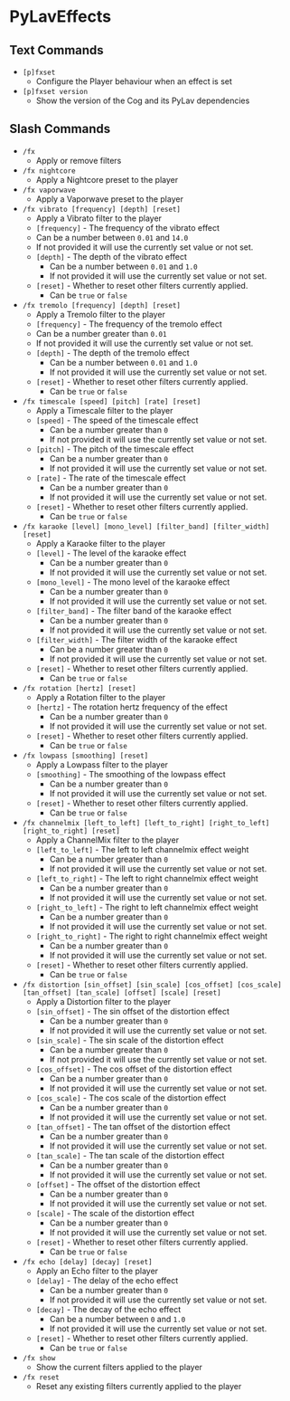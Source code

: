 # PyLavEffects

## Text Commands
- `[p]fxset`
  - Configure the Player behaviour when an effect is set
- `[p]fxset version`
  - Show the version of the Cog and its PyLav dependencies
## Slash Commands
- `/fx`
  - Apply or remove filters
- `/fx nightcore`
  -  Apply a Nightcore preset to the player
- `/fx vaporwave`
  -  Apply a Vaporwave preset to the player
- `/fx vibrato [frequency] [depth] [reset]`
  -  Apply a Vibrato filter to the player
  -  `[frequency]` - The frequency of the vibrato effect
    - Can be a number between `0.01` and `14.0`
    - If not provided it will use the currently set value or not set.
  - `[depth]` - The depth of the vibrato effect
    - Can be a number between `0.01` and `1.0`
    - If not provided it will use the currently set value or not set.
  - `[reset]` - Whether to reset other filters currently applied.
    - Can be `true` or `false`
- `/fx tremolo [frequency] [depth] [reset]`
  -  Apply a Tremolo filter to the player
  -  `[frequency]` - The frequency of the tremolo effect
    - Can be a number greater than `0.01`
    - If not provided it will use the currently set value or not set.
  - `[depth]` - The depth of the tremolo effect
    - Can be a number between `0.01` and `1.0`
    - If not provided it will use the currently set value or not set.
  - `[reset]` - Whether to reset other filters currently applied.
    - Can be `true` or `false`
- `/fx timescale [speed] [pitch] [rate] [reset]`
  - Apply a Timescale filter to the player
  - `[speed]` - The speed of the timescale effect
    - Can be a number greater than `0`
    - If not provided it will use the currently set value or not set.
  - `[pitch]` - The pitch of the timescale effect
    - Can be a number greater than `0`
    - If not provided it will use the currently set value or not set.
  - `[rate]` - The rate of the timescale effect
    - Can be a number greater than `0`
    - If not provided it will use the currently set value or not set.
  - `[reset]` - Whether to reset other filters currently applied.
    - Can be `true` or `false`
- `/fx karaoke [level] [mono_level] [filter_band] [filter_width] [reset]`
  - Apply a Karaoke filter to the player
  - `[level]` - The level of the karaoke effect
    - Can be a number greater than `0`
    - If not provided it will use the currently set value or not set.
  - `[mono_level]` - The mono level of the karaoke effect
    - Can be a number greater than `0`
    - If not provided it will use the currently set value or not set.
  - `[filter_band]` - The filter band of the karaoke effect
    - Can be a number greater than `0`
    - If not provided it will use the currently set value or not set.
  - `[filter_width]` - The filter width of the karaoke effect
    - Can be a number greater than `0`
    - If not provided it will use the currently set value or not set.
  - `[reset]` - Whether to reset other filters currently applied.
    - Can be `true` or `false`
- `/fx rotation [hertz] [reset]`
  - Apply a Rotation filter to the player
  - `[hertz]` - The rotation hertz frequency of the effect
    - Can be a number greater than `0`
    - If not provided it will use the currently set value or not set.
  - `[reset]` - Whether to reset other filters currently applied.
    - Can be `true` or `false`
- `/fx lowpass [smoothing] [reset]`
  - Apply a Lowpass filter to the player
  - `[smoothing]` - The smoothing of the lowpass effect
    - Can be a number greater than `0`
    - If not provided it will use the currently set value or not set.
  - `[reset]` - Whether to reset other filters currently applied.
    - Can be `true` or `false`
- `/fx channelmix [left_to_left] [left_to_right] [right_to_left] [right_to_right] [reset]`
  - Apply a ChannelMix filter to the player
  - `[left_to_left]` - The left to left channelmix effect weight
    - Can be a number greater than `0`
    - If not provided it will use the currently set value or not set.
  - `[left_to_right]` - The left to right channelmix effect weight
    - Can be a number greater than `0`
    - If not provided it will use the currently set value or not set.
  - `[right_to_left]` - The right to left channelmix effect weight
    - Can be a number greater than `0`
    - If not provided it will use the currently set value or not set.
  - `[right_to_right]` - The right to right channelmix effect weight
    - Can be a number greater than `0`
    - If not provided it will use the currently set value or not set.
  - `[reset]` - Whether to reset other filters currently applied.
    - Can be `true` or `false`
- `/fx distortion [sin_offset] [sin_scale] [cos_offset] [cos_scale] [tan_offset] [tan_scale] [offset] [scale] [reset]`
  - Apply a Distortion filter to the player
  - `[sin_offset]` - The sin offset of the distortion effect
    - Can be a number greater than `0`
    - If not provided it will use the currently set value or not set.
  - `[sin_scale]` - The sin scale of the distortion effect
    - Can be a number greater than `0`
    - If not provided it will use the currently set value or not set.
  - `[cos_offset]` - The cos offset of the distortion effect
    - Can be a number greater than `0`
    - If not provided it will use the currently set value or not set.
  - `[cos_scale]` - The cos scale of the distortion effect
    - Can be a number greater than `0`
    - If not provided it will use the currently set value or not set.
  - `[tan_offset]` - The tan offset of the distortion effect
    - Can be a number greater than `0`
    - If not provided it will use the currently set value or not set.
  - `[tan_scale]` - The tan scale of the distortion effect
    - Can be a number greater than `0`
    - If not provided it will use the currently set value or not set.
  - `[offset]` - The offset of the distortion effect
    - Can be a number greater than `0`
    - If not provided it will use the currently set value or not set.
  - `[scale]` - The scale of the distortion effect
    - Can be a number greater than `0`
    - If not provided it will use the currently set value or not set.
  - `[reset]` - Whether to reset other filters currently applied.
    - Can be `true` or `false`
- `/fx echo [delay] [decay] [reset]`
  - Apply an Echo filter to the player
  - `[delay]` - The delay of the echo effect
    - Can be a number greater than `0`
    - If not provided it will use the currently set value or not set.
  - `[decay]` - The decay of the echo effect
    - Can be a number between `0` and `1.0`
    - If not provided it will use the currently set value or not set.
  - `[reset]` - Whether to reset other filters currently applied.
    - Can be `true` or `false`
- `/fx show`
  - Show the current filters applied to the player
- `/fx reset`
  - Reset any existing filters currently applied to the player
